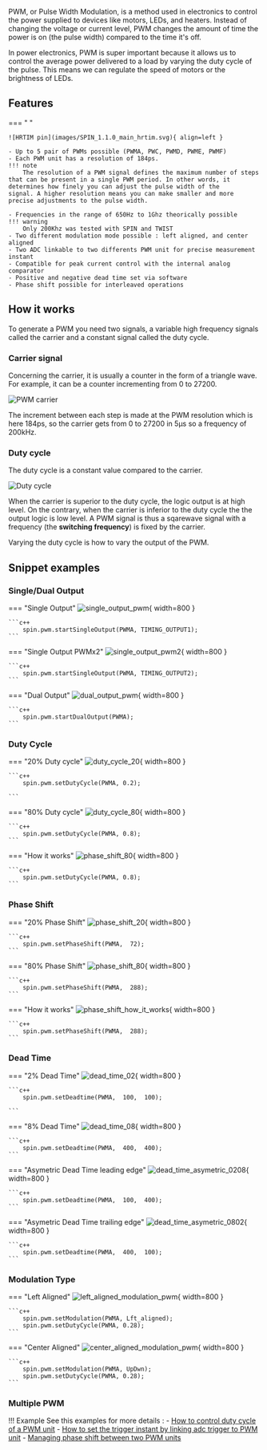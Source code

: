 PWM, or Pulse Width Modulation, is a method used in electronics to control the power supplied to devices like motors, LEDs, and heaters. Instead of changing the voltage or current level, PWM changes the amount of time the power is on (the pulse width) compared to the time it's off.

In power electronics, PWM is super important because it allows us to control the average power delivered to a load by varying the duty cycle of the pulse. This means we can regulate the speed of motors or the brightness of LEDs.

## Features

=== " "

    ![HRTIM pin](images/SPIN_1.1.0_main_hrtim.svg){ align=left }

    - Up to 5 pair of PWMs possible (PWMA, PWC, PWMD, PWME, PWMF)
    - Each PWM unit has a resolution of 184ps.
    !!! note
        The resolution of a PWM signal defines the maximum number of steps that can be present in a single PWM period. In other words, it determines how finely you can adjust the pulse width of the        signal. A higher resolution means you can make smaller and more precise adjustments to the pulse width.

    - Frequencies in the range of 650Hz to 1Ghz theorically possible
    !!! warning
        Only 200Khz was tested with SPIN and TWIST
    - Two different modulation mode possible : left aligned, and center aligned
    - Two ADC linkable to two differents PWM unit for precise measurement instant
    - Compatible for peak current control with the internal analog comparator
    - Positive and negative dead time set via software
    - Phase shift possible for interleaved operations

## How it works

To generate a PWM you need two signals, a variable high frequency signals called the carrier and a constant signal called the duty cycle. 

### Carrier signal

Concerning the carrier, it is usually a counter in the form of a triangle wave. For example, it can be a counter incrementing from 0 to 27200.

![PWM carrier](images/Carrier_PWM.svg)

The increment between each step is made at the PWM resolution which is here 184ps, so the carrier gets from 0 to 27200 in 5µs so a frequency of 200kHz. 

### Duty cycle

The duty cycle is a constant value compared to the carrier. 

![Duty cycle](images/changing_duty_cycle.gif)

When the carrier is superior to the duty cycle, the logic output is at high level. On the contrary, when the carrier is inferior to the duty cycle the the output logic is low level. A PWM signal is thus a sqarewave signal with a frequency (the **switching frequency**) is fixed by the carrier.

Varying the duty cycle is how to vary the output of the PWM.


## Snippet examples

### Single/Dual Output

=== "Single Output"
    ![single_output_pwm](images/single_output_pwm.svg){ width=800 }

    ```c++
        spin.pwm.startSingleOutput(PWMA, TIMING_OUTPUT1);    
    ```

=== "Single Output PWMx2"
    ![single_output_pwm2](images/single_output_pwm2.svg){ width=800 }

    ```c++
        spin.pwm.startSingleOutput(PWMA, TIMING_OUTPUT2);    
    ```

=== "Dual Output"
    ![dual_output_pwm](images/dual_output_pwm.svg){ width=800 }

    ```c++
        spin.pwm.startDualOutput(PWMA);
    ```

### Duty Cycle

=== "20% Duty cycle"
    ![duty_cycle_20](images/duty_cycle_20.svg){ width=800 }

    ```c++
        spin.pwm.setDutyCycle(PWMA, 0.2);

    ```


=== "80% Duty cycle"
    ![duty_cycle_80](images/duty_cycle_80.svg){ width=800 }

    ```c++
        spin.pwm.setDutyCycle(PWMA, 0.8);
    ```

=== "How it works"
    ![phase_shift_80](images/duty_cycle_how_it_works.svg){ width=800 }

    ```c++
        spin.pwm.setDutyCycle(PWMA, 0.8);
    ```

### Phase Shift

=== "20% Phase Shift"
    ![phase_shift_20](images/phase_shift_20.svg){ width=800 }

    ```c++
        spin.pwm.setPhaseShift(PWMA,  72);
    ```

=== "80% Phase Shift"
    ![phase_shift_80](images/phase_shift_80.svg){ width=800 }

    ```c++
        spin.pwm.setPhaseShift(PWMA,  288);
    ```

=== "How it works"
    ![phase_shift_how_it_works](images/phase_shift_with_carriers.svg){ width=800 }

    ```c++
        spin.pwm.setPhaseShift(PWMA,  288);
    ```

### Dead Time

=== "2% Dead Time"
    ![dead_time_02](images/dead_time_02.svg){ width=800 }

    ```c++
        spin.pwm.setDeadtime(PWMA,  100,  100);

    ```

=== "8% Dead Time"
    ![dead_time_08](images/dead_time_08.svg){ width=800 }

    ```c++
        spin.pwm.setDeadtime(PWMA,  400,  400);
    ```

=== "Asymetric Dead Time leading edge"
    ![dead_time_asymetric_0208](images/dead_time_asymetric_0208.svg){ width=800 }

    ```c++
        spin.pwm.setDeadtime(PWMA,  100,  400);
    ```

=== "Asymetric Dead Time trailing edge"
    ![dead_time_asymetric_0802](images/dead_time_asymetric_0802.svg){ width=800 }

    ```c++
        spin.pwm.setDeadtime(PWMA,  400,  100);
    ```

### Modulation Type

=== "Left Aligned"
    ![left_aligned_modulation_pwm](images/left_aligned_modulation_pwm.svg){ width=800 }

    ```c++
        spin.pwm.setModulation(PWMA, Lft_aligned);
        spin.pwm.setDutyCycle(PWMA, 0.28);
    ```

=== "Center Aligned"
    ![center_aligned_modulation_pwm](images/center_aligned_modulation_pwm.svg){ width=800 }

    ```c++
        spin.pwm.setModulation(PWMA, UpDwn);
        spin.pwm.setDutyCycle(PWMA, 0.28);
    ```

### Multiple PWM


!!! Example 
    See this examples for more details :
    - [How to control duty cycle of a PWM unit](https://owntech-foundation.github.io/Documentation/examples/SPIN/PWM/duty_cycle_setting/)
    - [How to set the trigger instant by linking adc trigger to PWM unit](https://owntech-foundation.github.io/Documentation/examples/SPIN/ADC/adc_hrtim_trigger/)
    - [Managing phase shift between two PWM units](https://owntech-foundation.github.io/Documentation/examples/SPIN/PWM/phase_shift/)
